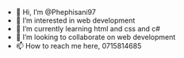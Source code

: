 - 👋 Hi, I’m @Phephisani97
- 👀 I’m interested in web development
- 🌱 I’m currently learning html and css and c#
- 💞️ I’m looking to collaborate on web development
- 📫 How to reach me here, 0715814685

<!---
Phephisani97/Phephisani97 is a ✨ special ✨ repository because its `README.md` (this file) appears on your GitHub profile.
You can click the Preview link to take a look at your changes.
--->
